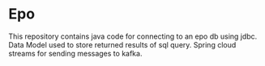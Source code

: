 # Epo
This repository contains java code for connecting to an epo db using jdbc. Data Model used to store returned results of sql query. Spring cloud streams for sending messages to kafka.
